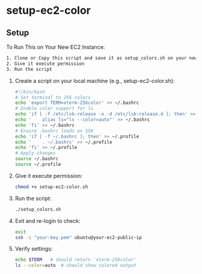# setup-ec2-color

## Setup

   To Run This on Your New EC2 Instance:
   ```bash
   1. Clone or Copy this script and save it as setup_colors.sh on your new EC2 instance
   2. Give it execute permission
   3. Run the script
   ```

1. Create a script on your local machine (e.g., setup-ec2-color.sh):

   ```bash
   #!/bin/bash
   # Set terminal to 256 colors
   echo 'export TERM=xterm-256color' >> ~/.bashrc
   # Enable color support for ls
   echo 'if [ -f /etc/lsb-release -o -d /etc/lsb-release.d ]; then' >> ~/.bashrc
   echo '    alias ls="ls --color=auto"' >> ~/.bashrc
   echo 'fi' >> ~/.bashrc
   # Ensure .bashrc loads on SSH
   echo 'if [ -f ~/.bashrc ]; then' >> ~/.profile
   echo '    . ~/.bashrc' >> ~/.profile
   echo 'fi' >> ~/.profile
   # Apply changes
   source ~/.bashrc
   source ~/.profile
   ```

2. Give it execute permission:

   ```bash
   chmod +x setup-ec2-color.sh
   ```
3. Run the script:

   ```bash
   ./setup_colors.sh
   ```
4. Exit and re-login to check:

   ```bash
   exit
   ssh -i "your-key.pem" ubuntu@your-ec2-public-ip
   ```
3. Verify settings:

   ```bash
   echo $TERM   # should return 'xterm-256color'
   ls --color=auto  # should show colored output
   ```

